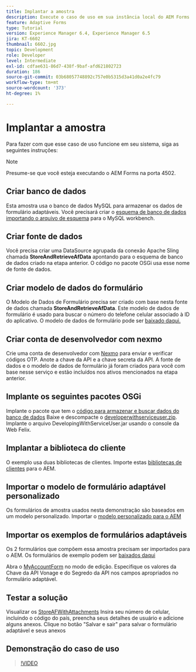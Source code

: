 ```yaml
---
title: Implantar a amostra
description: Execute o caso de uso em sua instância local do AEM Forms
feature: Adaptive Forms
type: Tutorial
version: Experience Manager 6.4, Experience Manager 6.5
jira: KT-6602
thumbnail: 6602.jpg
topic: Development
role: Developer
level: Intermediate
exl-id: cdfae631-86d7-438f-9baf-afd621802723
duration: 186
source-git-commit: 03b68057748892c757e0b5315d3a41d0a2e4fc79
workflow-type: tm+mt
source-wordcount: '373'
ht-degree: 1%

---
```


# Implantar a amostra

Para fazer com que esse caso de uso funcione em seu sistema, siga as seguintes instruções:

>[!NOTE]
>Presume-se que você esteja executando o AEM Forms na porta 4502.


## Criar banco de dados

Esta amostra usa o banco de dados MySQL para armazenar os dados de formulário adaptáveis. Você precisará criar o [esquema de banco de dados importando o arquivo de esquema](assets/data-base-schema.sql) para o MySQL workbench.

## Criar fonte de dados

Você precisa criar uma DataSource agrupada da conexão Apache Sling chamada **StoreAndRetrieveAfData** apontando para o esquema de banco de dados criado na etapa anterior. O código no pacote OSGi usa esse nome de fonte de dados.

## Criar modelo de dados do formulário

O Modelo de Dados de Formulário precisa ser criado com base nesta fonte de dados chamada **StoreAndRetrieveAfData**. Este modelo de dados de formulário é usado para buscar o número do telefone celular associado à ID do aplicativo. O modelo de dados de formulário pode ser [baixado daqui.](assets/2-Factor-Authentication-DataSource-and-FDM.zip)

## Criar conta de desenvolvedor com nexmo

Crie uma conta de desenvolvedor com [Nexmo](https://dashboard.nexmo.com/) para enviar e verificar códigos OTP. Anote a chave da API e a chave secreta da API. A fonte de dados e o modelo de dados de formulário já foram criados para você com base nesse serviço e estão incluídos nos ativos mencionados na etapa anterior.

## Implante os seguintes pacotes OSGi

Implante o pacote que tem o [código para armazenar e buscar dados do banco de dados](assets/SaveAndResume.core-1.0.0-SNAPSHOT.jar)
Baixe e descompacte o [developerwithserviceuser.zip](https://experienceleague.adobe.com/docs/experience-manager-learn/assets/developingwithserviceuser.zip?lang=pt-BR).
Implante o arquivo DevelopingWithServiceUser.jar usando o console da Web Felix.

## Implantar a biblioteca do cliente

O exemplo usa duas bibliotecas de clientes. Importe estas [bibliotecas de clientes](assets/store-af-with-attachments-client-lib.zip) para o AEM.

## Importar o modelo de formulário adaptável personalizado

Os formulários de amostra usados nesta demonstração são baseados em um modelo personalizado. Importar o [modelo personalizado para o AEM](assets/custom-template-with-page-component.zip)

## Importar os exemplos de formulários adaptáveis

Os 2 formulários que compõem essa amostra precisam ser importados para o AEM. Os formulários de exemplo podem ser [baixados daqui](assets/sample-forms.zip)

Abra o [MyAccountForm](http://localhost:4502/editor.html/content/forms/af/myaccountform.html) no modo de edição. Especifique os valores da Chave da API Vonage e do Segredo da API nos campos apropriados no formulário adaptável.

## Testar a solução

Visualizar os [StoreAFWithAttachments](http://localhost:4502/content/dam/formsanddocuments/storeafwithattachments/jcr:content?wcmmode=disabled)
Insira seu número de celular, incluindo o código do país, preencha seus detalhes de usuário e adicione alguns anexos. Clique no botão &quot;Salvar e sair&quot; para salvar o formulário adaptável e seus anexos


## Demonstração do caso de uso

>[!VIDEO](https://video.tv.adobe.com/v/327122?quality=12&learn=on)
